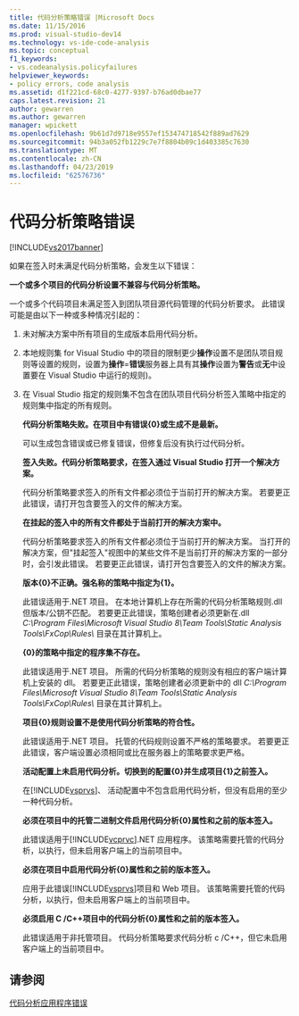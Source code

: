 ```yaml
---
title: 代码分析策略错误 |Microsoft Docs
ms.date: 11/15/2016
ms.prod: visual-studio-dev14
ms.technology: vs-ide-code-analysis
ms.topic: conceptual
f1_keywords:
- vs.codeanalysis.policyfailures
helpviewer_keywords:
- policy errors, code analysis
ms.assetid: d1f221cd-68c0-4277-9397-b76ad0dbae77
caps.latest.revision: 21
author: gewarren
ms.author: gewarren
manager: wpickett
ms.openlocfilehash: 9b61d7d9718e9557ef153474718542f889ad7629
ms.sourcegitcommit: 94b3a052fb1229c7e7f8804b09c1d403385c7630
ms.translationtype: MT
ms.contentlocale: zh-CN
ms.lasthandoff: 04/23/2019
ms.locfileid: "62576736"
---
```

# <a name="code-analysis-policy-errors"></a>代码分析策略错误
[!INCLUDE[vs2017banner](../includes/vs2017banner.md)]

如果在签入时未满足代码分析策略，会发生以下错误：  
  
 **一个或多个项目的代码分析设置不兼容与代码分析策略。**  
  
 一个或多个代码项目未满足签入到团队项目源代码管理的代码分析要求。 此错误可能是由以下一种或多种情况引起的：  
  
1. 未对解决方案中所有项目的生成版本启用代码分析。  
  
2. 本地规则集 for Visual Studio 中的项目的限制更少**操作**设置不是团队项目规则等设置的规则，设置为**操作**=**错误**服务器上具有其**操作**设置为**警告**或**无**中设置要在 Visual Studio 中运行的规则)。  
  
3. 在 Visual Studio 指定的规则集不包含在团队项目代码分析签入策略中指定的规则集中指定的所有规则。  
  
   **代码分析策略失败。在项目中有错误{0}或生成不是最新。**  
  
   可以生成包含错误或已修复错误，但修复后没有执行过代码分析。  
  
   **签入失败。代码分析策略要求，在签入通过 Visual Studio 打开一个解决方案。**  
  
   代码分析策略要求签入的所有文件都必须位于当前打开的解决方案。 若要更正此错误，请打开包含要签入的文件的解决方案。  
  
   **在挂起的签入中的所有文件都处于当前打开的解决方案中。**  
  
   代码分析策略要求签入的所有文件都必须位于当前打开的解决方案。 当打开的解决方案，但"挂起签入"视图中的某些文件不是当前打开的解决方案的一部分时，会引发此错误。 若要更正此错误，请打开包含要签入的文件的解决方案。  
  
   **版本{0}不正确。强名称的策略中指定为{1}。**  
  
   此错误适用于.NET 项目。 在本地计算机上存在所需的代码分析策略规则.dll 但版本/公钥不匹配。 若要更正此错误，策略创建者必须更新在.dll *C:\Program Files\Microsoft Visual Studio 8\Team Tools\Static Analysis Tools\FxCop\Rules\\* 目录在其计算机上。  
  
   **{0}的策略中指定的程序集不存在。**  
  
   此错误适用于.NET 项目。 所需的代码分析策略的规则没有相应的客户端计算机上安装的 dll。 若要更正此错误，策略创建者必须更新中的 dll *C:\Program Files\Microsoft Visual Studio 8\Team Tools\Static Analysis Tools\FxCop\Rules\\* 目录在其计算机上。  
  
   **项目{0}规则设置不是使用代码分析策略的符合性。**  
  
   此错误适用于.NET 项目。 托管的代码规则设置不严格的策略要求。 若要更正此错误，客户端设置必须相同或比在服务器上的策略要求更严格。  
  
   **活动配置上未启用代码分析。切换到的配置{0}并生成项目{1}之前签入。**  
  
   在[!INCLUDE[vsprvs](../includes/vsprvs-md.md)]、 活动配置中不包含启用代码分析，但没有启用的至少一种代码分析。  
  
   **必须在项目中的托管二进制文件启用代码分析{0}属性和之前的版本签入。**  
  
   此错误适用于[!INCLUDE[vcprvc](../includes/vcprvc-md.md)].NET 应用程序。 该策略需要托管的代码分析，以执行，但未启用客户端上的当前项目中。  
  
   **必须在项目中启用代码分析{0}属性和之前的版本签入。**  
  
   应用于此错误[!INCLUDE[vsprvs](../includes/vsprvs-md.md)]项目和 Web 项目。 该策略需要托管的代码分析，以执行，但未启用客户端上的当前项目中。  
  
   **必须启用 C /C++项目中的代码分析{0}属性和之前的版本签入。**  
  
   此错误适用于非托管项目。 代码分析策略要求代码分析 c /C++，但它未启用客户端上的当前项目中。  
  
## <a name="see-also"></a>请参阅  
 [代码分析应用程序错误](../code-quality/code-analysis-application-errors.md)
